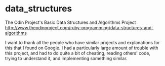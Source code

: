 # data_structures
The Odin Project's Basic Data Structures and Algorithms Project http://www.theodinproject.com/ruby-programming/data-structures-and-algorithms


I want to thank all the people who have similar projects and explanations for this that I found on Google. I had a particularly large amount of trouble with this project, and had to do quite a bit of cheating, reading others' code, trying to understand it, and implementing something similar.
